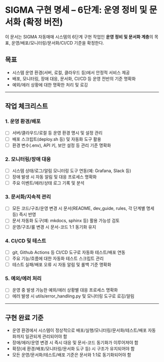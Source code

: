 # SIGMA 구현 명세 – 6단계: 운영 정비 및 문서화 (확정 버전)

이 문서는 SIGMA 자동매매 시스템의 6단계 구현 작업인 **운영 정비 및 문서화 계층**의 목표, 운영/배포/모니터링/문서화/CI/CD 기준을 확정한다.

## 목표
- 시스템 운영 환경(서버, 로컬, 클라우드 등)에서 안정적 서비스 제공
- 배포, 모니터링, 장애 대응, 문서화, CI/CD 등 운영 전반의 기준 명확화
- 예외/에러 상황에 대한 명확한 처리 및 로깅

---

## 작업 체크리스트

### 1. 운영 환경/배포
- [ ] 서버/클라우드/로컬 등 운영 환경 명시 및 설정 관리
- [ ] 배포 스크립트(deploy.sh 등) 및 자동화 도구 활용
- [ ] 환경 변수(.env), API 키, 보안 설정 등 관리 기준 명확화

### 2. 모니터링/장애 대응
- [ ] 시스템 상태/로그/알림 모니터링 도구 연동(예: Grafana, Slack 등)
- [ ] 장애 발생 시 자동 알림 및 대응 프로세스 명확화
- [ ] 주요 이벤트/에러/상태 로그 기록 및 분석

### 3. 문서화/지속적 관리
- [ ] 모든 코드/구조/운영 변경 시 문서(README, dev_guide, rules, 각 단계별 명세 등) 즉시 반영
- [ ] 문서 자동화 도구(예: mkdocs, sphinx 등) 활용 가능성 검토
- [ ] 운영/구조/룰 변경 시 문서-코드 1:1 동기화 유지

### 4. CI/CD 및 테스트
- [ ] git, Github Actions 등 CI/CD 도구로 자동화 테스트/배포 연동
- [ ] 주요 기능/흐름에 대한 자동화 테스트 스크립트 관리
- [ ] 테스트 실패/배포 오류 시 자동 알림 및 롤백 기준 명확화

### 5. 예외/에러 처리
- [ ] 운영 중 발생 가능한 예외/에러 상황별 대응 프로세스 명확화
- [ ] 에러 발생 시 utils/error_handling.py 및 모니터링 도구로 로깅/알림

---

## 구현 완료 기준
- 운영 환경에서 시스템이 정상적으로 배포/실행/모니터링/문서화/테스트/배포 자동화까지 일관되게 관리되어야 함
- 장애/에러/운영 변경 시 즉시 대응 및 문서-코드 동기화가 이루어져야 함
- 확장(새 환경/배포/모니터링/문서화 도구 등) 시 구조가 유지되어야 함
- 모든 운영/문서화/테스트/배포 기준은 문서와 1:1로 동기화되어야 함